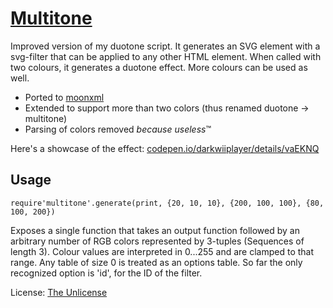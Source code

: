 [Multitone](https://github.com/darkwiiplayer/multitone)
=========

Improved version of my duotone script. It generates an SVG element with a svg-filter that can be applied to any other HTML element. When called with two colours, it generates a duotone effect. More colours can be used as well.

- Ported to [moonxml](https//github.com/darkwiiplayer/moonxml)
- Extended to support more than two colors (thus renamed duotone -> multitone)
- Parsing of colors removed *because useless*™

Here's a showcase of the effect: [codepen.io/darkwiiplayer/details/vaEKNQ](https://codepen.io/darkwiiplayer/details/vaEKNQ/)

Usage
-----

	require'multitone'.generate(print, {20, 10, 10}, {200, 100, 100}, {80, 100, 200})

Exposes a single function that takes an output function followed by an arbitrary number of RGB colors represented by 3-tuples (Sequences of length 3). Colour values are interpreted in 0...255 and are clamped to that range.
Any table of size 0 is treated as an options table. So far the only recognized option is 'id', for the ID of the filter.

License: [The Unlicense](license.md)
